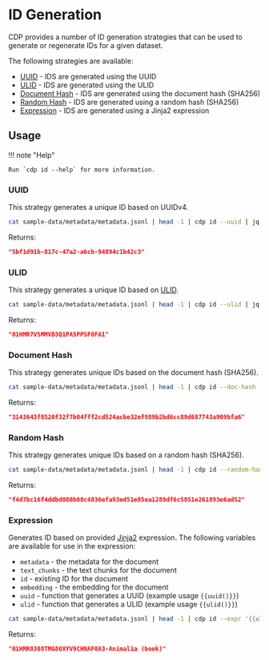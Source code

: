# ID Generation

CDP provides a number of ID generation strategies that can be used to generate or regenerate IDs for a given dataset.

The following strategies are available:

- [UUID](#uuid) - IDS are generated using the UUID
- [ULID](#ulid) - IDS are generated using the ULID
- [Document Hash](#document-hash) - IDS are generated using the document hash (SHA256)
- [Random Hash](#random-hash) - IDS are generated using a random hash (SHA256)
- [Expression](#expression) - IDS are generated using a Jinja2 expression

## Usage

!!! note "Help"

    Run `cdp id --help` for more information.

### UUID

This strategy generates a unique ID based on UUIDv4.

```bash
cat sample-data/metadata/metadata.jsonl | head -1 | cdp id --uuid | jq '.id'
```

Returns:

```json
"5bf1d91b-817c-47a2-a6cb-94894c1b42c3"
```

### ULID

This strategy generates a unique ID based on [ULID](https://pypi.org/project/py-ulid/).

```bash
cat sample-data/metadata/metadata.jsonl | head -1 | cdp id --ulid | jq '.id'
```

Returns:

```json
"01HMR7V5MMVD3Q1PA5PPSF0FA1"
```

### Document Hash

This strategy generates unique IDs based on the document hash (SHA256).

```bash
cat sample-data/metadata/metadata.jsonl | head -1 | cdp id --doc-hash | jq '.id'
```

Returns:

```json
"3143643f8520f32f7b04fff2cd524acbe32ef989b2bd6cc89d687743a909bfa6"
```

### Random Hash

This strategy generates unique IDs based on a random hash (SHA256).

```bash
cat sample-data/metadata/metadata.jsonl | head -1 | cdp id --random-hash | jq '.id'
```

Returns:

```json
"f4d7bc16f4ddbd080b08c4836efa93ed51e85ea1289df6c5851e261893e6ad52"
```

### Expression

Generates ID based on provided [Jinja2](https://pypi.org/project/Jinja2/) expression. The following variables are available for use in the expression:

- `metadata` - the metadata for the document
- `text_chunks` - the text chunks for the document
- `id` - existing ID for the document
- `embedding` - the embedding for the document
- `uuid` - function that generates a UUID (example usage `{{uuid()}}`)
- `ulid` - function that generates a ULID (example usage `{{ulid()}}`)

```bash
cat sample-data/metadata/metadata.jsonl | head -1 | cdp id --expr '{{ulid()}}-{{metadata.title}}' | jq '.id'
```

Returns:

```json
"01HMR8308TMG80XYV9CHNAF0A3-Animalia (book)"
```
